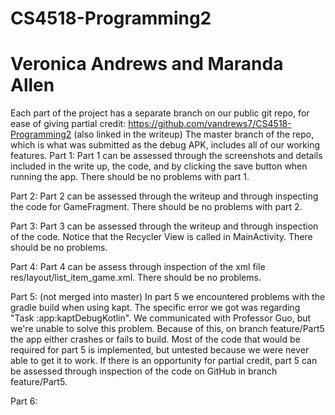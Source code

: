 # CS4518-Programming2
# Veronica Andrews and Maranda Allen


Each part of the project has a separate branch on our public git repo, for ease of giving partial credit: https://github.com/vandrews7/CS4518-Programming2 (also linked in the writeup)
The master branch of the repo, which is what was submitted as the debug APK, includes all of our working features.
Part 1:
Part 1 can be assessed through the screenshots and details included in the write up, the code, and by clicking the save button when running the app. There should be no problems with part 1.

Part 2:
Part 2 can be assessed through the writeup and through inspecting the code for GameFragment. There should be no problems with part 2.

Part 3:
Part 3 can be assessed through the writeup and through inspection of the code. Notice that the Recycler View is called in MainActivity. There should be no problems.

Part 4:
Part 4 can be assess through inspection of the xml file res/layout/list_item_game.xml. There should be no problems.

Part 5: (not merged into master)
In part 5 we encountered problems with the gradle build when using kapt. The specific error we got was regarding "Task :app:kaptDebugKotlin". We communicated with Professor Guo, but we're unable to solve this problem. Because of this, on branch feature/Part5 the app either crashes or fails to build.
Most of the code that would be required for part 5 is implemented, but untested because we were never able to get it to work. If there is an opportunity for partial credit, part 5 can be assessed through inspection of the code on GitHub in branch feature/Part5.

Part 6:

